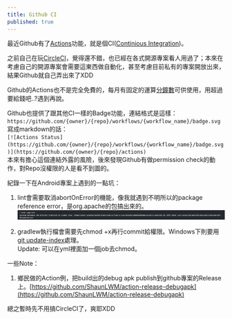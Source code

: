 ```yaml
---
title: Github CI
published: true
---
```


最近Github有了[Actions](https://github.com/actions)功能，就是個CI([Continious Integration](https://zh.wikipedia.org/wiki/持續整合))。

之前自己在玩[CircleCI](https://circleci.com/)，覺得還不錯，也已經在各式開源專案看人用過了；本來在考慮自己的開源專案會需要這東西做自動化，甚至考慮目前私有的專案開放出來，結果Github就自己弄出來了XDD

Github的Actions也不是完全免費的，每月有固定的運算[分鐘數](https://github.com/pricing)可供使用，用超過要給錢吧..?遇到再說。

Github也提供了跟其他CI一樣的Badge功能，連結格式是這樣：  
`https://github.com/{owner}/{repo}/workflows/{workflow_name}/badge.svg`  
寫成markdown的話：  
`[![Actions Status](https://github.com/{owner}/{repo}/workflows/{workflow_name}/badge.svg)](https://github.com/{owner}/{repo}/actions)`  
本來有擔心這個連結外露的風險，後來發現Github有做permission check的動作，對Repo沒權限的人是看不到圖的。

紀錄一下在Android專案上遇到的一點坑：

1. lint會需要取消abortOnError的機能，像我就遇到不明所以的package reference error，是org.apache的包搞出來的。  
![Image](../assets/191116/01.jpg)

2. gradlew執行檔會需要先chmod +x再行commit給權限。Windows下則要用[git update-index](https://github.com/actions/starter-workflows/issues/171)處理。  
Update: 可以在yml裡面加一個job去chmod。

一些Note：

1. 鄉民做的Action例，把build出的debug apk publish到github專案的Release上。[https://github.com/ShaunLWM/action-release-debugapk](https://github.com/ShaunLWM/action-release-debugapk)

總之暫時先不用搞CircleCI了，爽耶XDD
